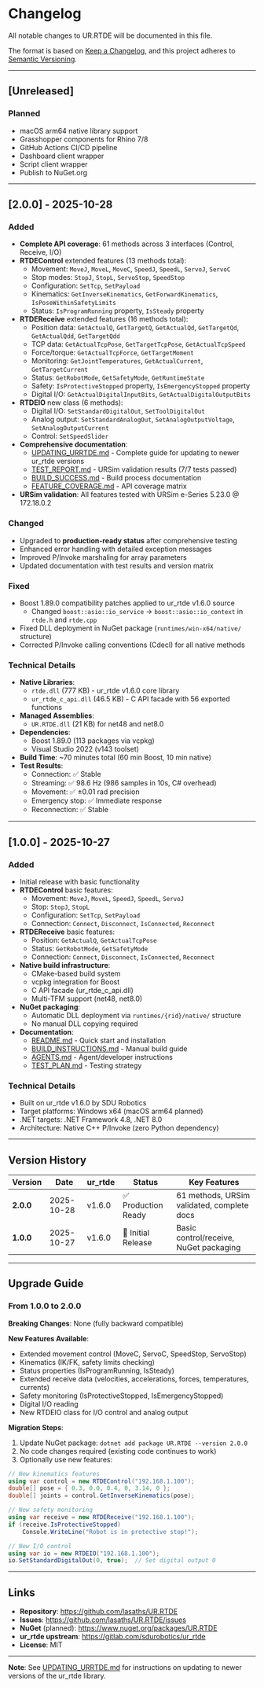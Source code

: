# Changelog

All notable changes to UR.RTDE will be documented in this file.

The format is based on [Keep a Changelog](https://keepachangelog.com/en/1.0.0/),
and this project adheres to [Semantic Versioning](https://semver.org/spec/v2.0.0.html).

---

## [Unreleased]

### Planned
- macOS arm64 native library support
- Grasshopper components for Rhino 7/8
- GitHub Actions CI/CD pipeline
- Dashboard client wrapper
- Script client wrapper
- Publish to NuGet.org

---

## [2.0.0] - 2025-10-28

### Added
- **Complete API coverage**: 61 methods across 3 interfaces (Control, Receive, I/O)
- **RTDEControl** extended features (13 methods total):
  - Movement: `MoveJ`, `MoveL`, `MoveC`, `SpeedJ`, `SpeedL`, `ServoJ`, `ServoC`
  - Stop modes: `StopJ`, `StopL`, `ServoStop`, `SpeedStop`
  - Configuration: `SetTcp`, `SetPayload`
  - Kinematics: `GetInverseKinematics`, `GetForwardKinematics`, `IsPoseWithinSafetyLimits`
  - Status: `IsProgramRunning` property, `IsSteady` property
- **RTDEReceive** extended features (16 methods total):
  - Position data: `GetActualQ`, `GetTargetQ`, `GetActualQd`, `GetTargetQd`, `GetActualQdd`, `GetTargetQdd`
  - TCP data: `GetActualTcpPose`, `GetTargetTcpPose`, `GetActualTcpSpeed`
  - Force/torque: `GetActualTcpForce`, `GetTargetMoment`
  - Monitoring: `GetJointTemperatures`, `GetActualCurrent`, `GetTargetCurrent`
  - Status: `GetRobotMode`, `GetSafetyMode`, `GetRuntimeState`
  - Safety: `IsProtectiveStopped` property, `IsEmergencyStopped` property
  - Digital I/O: `GetActualDigitalInputBits`, `GetActualDigitalOutputBits`
- **RTDEIO** new class (6 methods):
  - Digital I/O: `SetStandardDigitalOut`, `SetToolDigitalOut`
  - Analog output: `SetStandardAnalogOut`, `SetAnalogOutputVoltage`, `SetAnalogOutputCurrent`
  - Control: `SetSpeedSlider`
- **Comprehensive documentation**:
  - [UPDATING_URRTDE.md](UPDATING_URRTDE.md) - Complete guide for updating to newer ur_rtde versions
  - [TEST_REPORT.md](TEST_REPORT.md) - URSim validation results (7/7 tests passed)
  - [BUILD_SUCCESS.md](BUILD_SUCCESS.md) - Build process documentation
  - [FEATURE_COVERAGE.md](FEATURE_COVERAGE.md) - API coverage matrix
- **URSim validation**: All features tested with URSim e-Series 5.23.0 @ 172.18.0.2

### Changed
- Upgraded to **production-ready status** after comprehensive testing
- Enhanced error handling with detailed exception messages
- Improved P/Invoke marshaling for array parameters
- Updated documentation with test results and version matrix

### Fixed
- Boost 1.89.0 compatibility patches applied to ur_rtde v1.6.0 source
  - Changed `boost::asio::io_service` → `boost::asio::io_context` in `rtde.h` and `rtde.cpp`
- Fixed DLL deployment in NuGet package (`runtimes/win-x64/native/` structure)
- Corrected P/Invoke calling conventions (Cdecl) for all native methods

### Technical Details
- **Native Libraries**:
  - `rtde.dll` (777 KB) - ur_rtde v1.6.0 core library
  - `ur_rtde_c_api.dll` (46.5 KB) - C API facade with 56 exported functions
- **Managed Assemblies**:
  - `UR.RTDE.dll` (21 KB) for net48 and net8.0
- **Dependencies**:
  - Boost 1.89.0 (113 packages via vcpkg)
  - Visual Studio 2022 (v143 toolset)
- **Build Time**: ~70 minutes total (60 min Boost, 10 min native)
- **Test Results**:
  - Connection: ✅ Stable
  - Streaming: ✅ 98.6 Hz (986 samples in 10s, C# overhead)
  - Movement: ✅ ±0.01 rad precision
  - Emergency stop: ✅ Immediate response
  - Reconnection: ✅ Stable

---

## [1.0.0] - 2025-10-27

### Added
- Initial release with basic functionality
- **RTDEControl** basic features:
  - Movement: `MoveJ`, `MoveL`, `SpeedJ`, `SpeedL`, `ServoJ`
  - Stop: `StopJ`, `StopL`
  - Configuration: `SetTcp`, `SetPayload`
  - Connection: `Connect`, `Disconnect`, `IsConnected`, `Reconnect`
- **RTDEReceive** basic features:
  - Position: `GetActualQ`, `GetActualTcpPose`
  - Status: `GetRobotMode`, `GetSafetyMode`
  - Connection: `Connect`, `Disconnect`, `IsConnected`, `Reconnect`
- **Native build infrastructure**:
  - CMake-based build system
  - vcpkg integration for Boost
  - C API facade (ur_rtde_c_api.dll)
  - Multi-TFM support (net48, net8.0)
- **NuGet packaging**:
  - Automatic DLL deployment via `runtimes/{rid}/native/` structure
  - No manual DLL copying required
- **Documentation**:
  - [README.md](README.md) - Quick start and installation
  - [BUILD_INSTRUCTIONS.md](BUILD_INSTRUCTIONS.md) - Manual build guide
  - [AGENTS.md](AGENTS.md) - Agent/developer instructions
  - [TEST_PLAN.md](TEST_PLAN.md) - Testing strategy

### Technical Details
- Built on ur_rtde v1.6.0 by SDU Robotics
- Target platforms: Windows x64 (macOS arm64 planned)
- .NET targets: .NET Framework 4.8, .NET 8.0
- Architecture: Native C++ P/Invoke (zero Python dependency)

---

## Version History

| Version | Date | ur_rtde | Status | Key Features |
|---------|------|---------|--------|--------------|
| **2.0.0** | 2025-10-28 | v1.6.0 | ✅ Production Ready | 61 methods, URSim validated, complete docs |
| **1.0.0** | 2025-10-27 | v1.6.0 | 🔄 Initial Release | Basic control/receive, NuGet packaging |

---

## Upgrade Guide

### From 1.0.0 to 2.0.0

**Breaking Changes**: None (fully backward compatible)

**New Features Available**:
- Extended movement control (MoveC, ServoC, SpeedStop, ServoStop)
- Kinematics (IK/FK, safety limits checking)
- Status properties (IsProgramRunning, IsSteady)
- Extended receive data (velocities, accelerations, forces, temperatures, currents)
- Safety monitoring (IsProtectiveStopped, IsEmergencyStopped)
- Digital I/O reading
- New RTDEIO class for I/O control and analog output

**Migration Steps**:
1. Update NuGet package: `dotnet add package UR.RTDE --version 2.0.0`
2. No code changes required (existing code continues to work)
3. Optionally use new features:

```csharp
// New kinematics features
using var control = new RTDEControl("192.168.1.100");
double[] pose = { 0.3, 0.0, 0.4, 0, 3.14, 0 };
double[] joints = control.GetInverseKinematics(pose);

// New safety monitoring
using var receive = new RTDEReceive("192.168.1.100");
if (receive.IsProtectiveStopped)
    Console.WriteLine("Robot is in protective stop!");

// New I/O control
using var io = new RTDEIO("192.168.1.100");
io.SetStandardDigitalOut(0, true);  // Set digital output 0
```

---

## Links

- **Repository**: https://github.com/lasaths/UR.RTDE
- **Issues**: https://github.com/lasaths/UR.RTDE/issues
- **NuGet** (planned): https://www.nuget.org/packages/UR.RTDE
- **ur_rtde upstream**: https://gitlab.com/sdurobotics/ur_rtde
- **License**: MIT

---

**Note**: See [UPDATING_URRTDE.md](UPDATING_URRTDE.md) for instructions on updating to newer versions of the ur_rtde library.
